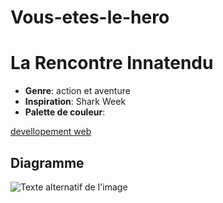 # Vous-etes-le-hero
# La Rencontre Innatendu

- **Genre**: action et aventure
- **Inspiration**: Shark Week
- **Palette de couleur**:

[devellopement web](desjardins_jolyanne_PS1_582-324MO/index.html)
## Diagramme

![Texte alternatif de l'image](desjardins_jolyanne_PS1_582-324MO)

